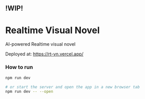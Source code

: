 ## !WIP!

# Realtime Visual Novel

AI-powered Realtime visual novel

Deployed at: https://rt-vn.vercel.app/


### How to run

```bash
npm run dev

# or start the server and open the app in a new browser tab
npm run dev -- --open
```
